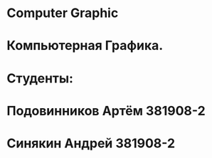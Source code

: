 # Computer Graphic
# Компьютерная Графика.
# Студенты: 
# Подовинников Артём 381908-2
# Синякин Андрей 381908-2
